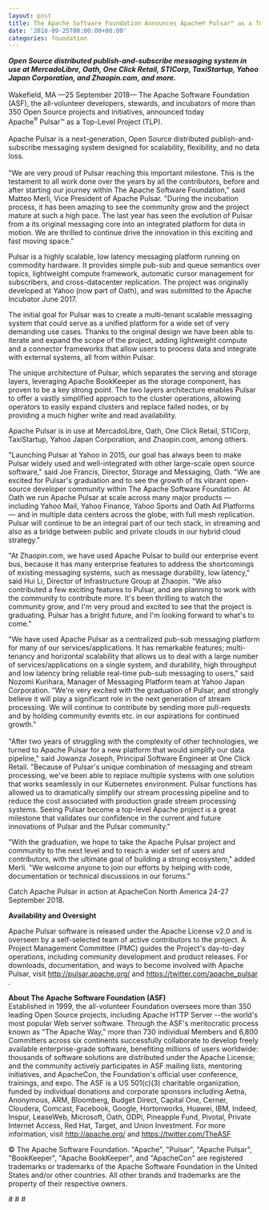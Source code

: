 ```yaml
---
layout: post
title: The Apache Software Foundation Announces Apache® Pulsar™ as a Top-Level Project
date: '2018-09-25T00:00:00+00:00'
categories: foundation
---
```

<div><em><strong>Open Source distributed publish-and-subscribe messaging system in use at MercadoLibre, Oath, One Click Retail, STICorp, TaxiStartup, Yahoo Japan Corporation, and Zhaopin.com,&nbsp;and more.</strong></em></div> 
  <div><br /></div> 
  <div>Wakefield, MA —25 September 2018— The Apache Software Foundation (ASF), the all-volunteer developers, stewards, and incubators of more than 350 Open Source projects and initiatives, announced today Apache<sup>®</sup>&nbsp;Pulsar™&nbsp;as a Top-Level Project (TLP).</div> 
  <div><br /></div> 
  <div>Apache Pulsar is a next-generation, Open Source distributed publish-and-subscribe messaging system designed for scalability, flexibility, and no data loss.</div> 
  <div><br /></div> 
  <div>&quot;We are very proud of Pulsar reaching this important milestone. This is the testament to all work done over the years by all the contributors, before and after starting our journey within The Apache Software Foundation,&quot; said Matteo Merli, Vice President of Apache Pulsar. &quot;During the incubation process, it has been amazing to see the community grow and the project mature at such a high pace. The last year has seen the evolution of Pulsar from a its original messaging core into an integrated platform for data in motion. We are thrilled to continue drive the innovation in this exciting and fast moving space.&quot;</div> 
  <div> 
    <p>Pulsar is a highly scalable, low latency messaging platform running on commodity hardware. It provides simple pub-sub and queue semantics over topics, lightweight compute framework, automatic cursor management for subscribers, and cross-datacenter replication. The project was originally developed at Yahoo (now part of Oath), and was submitted to the Apache Incubator June 2017.&nbsp;</p> 
  </div> 
  <div> </div> 
  <div>The initial goal for Pulsar was to create a multi-tenant scalable messaging system that could serve as a unified platform for a wide set of very demanding use cases. Thanks to the original design we have been able to iterate and expand the scope of the project, adding lightweight compute and a connector frameworks that allow users to process data and integrate with external systems, all from within Pulsar.&nbsp;</div> 
  <div> 
    <p>The unique architecture of Pulsar, which separates the serving and storage layers, leveraging Apache BookKeeper as the storage component, has proven to be a key strong point. The two layers architecture enables Pulsar to offer a vastly simplified approach to the cluster operations, allowing operators to easily expand clusters and replace failed nodes, or by providing a much higher write and read availability.&nbsp;</p> 
  </div> 
  <div> 
    <p>Apache Pulsar is in use at MercadoLibre, Oath, One Click Retail, STICorp, TaxiStartup, Yahoo Japan Corporation, and Zhaopin.com, among others.</p> 
  </div> 
  <div> </div> 
  <div> 
    <p>&quot;Launching Pulsar at Yahoo in 2015, our goal has always been to make Pulsar widely used and well-integrated with other large-scale open source software,&quot; said Joe Francis, Director, Storage and Messaging, Oath. &quot;We are excited for Pulsar's graduation and to see the growth of its vibrant open-source developer community within The Apache Software Foundation. At Oath we run Apache Pulsar at scale across many major products — including Yahoo Mail, Yahoo Finance, Yahoo Sports and Oath Ad Platforms — and in multiple data centers across the globe, with full mesh replication. Pulsar will continue to be an integral part of our tech stack, in streaming and also as a bridge between public and private clouds in our hybrid cloud strategy.&quot;</p> 
    <p>&quot;At Zhaopin.com, we have used Apache Pulsar to build our enterprise event bus, because it has many enterprise features to address the shortcomings of existing messaging systems, such as message durability, low latency,&quot; said Hui Li, Director of Infrastructure Group at Zhaopin. &quot;We also contributed a few exciting features to Pulsar, and are planning to work with the community to contribute more. It's been thrilling to watch the community grow, and I'm very proud and excited to see that the project is graduating. Pulsar has a bright future, and I'm looking forward to what's to come.&quot;</p> 
  </div> 
  <div>&quot;We have used Apache Pulsar as a centralized pub-sub messaging platform for many of our services/applications. It has remarkable features; multi-tenancy and horizontal scalability that allows us to deal with a large number of services/applications on a single system, and durability, high throughput and low latency bring reliable real-time pub-sub messaging to users,&quot; said Nozomi Kurihara, Manager of Messaging Platform team at Yahoo Japan Corporation. &quot;We're very excited with the graduation of Pulsar, and strongly believe it will play a significant role in the next generation of stream processing. We will continue to contribute by sending more pull-requests and by holding community events etc. in our aspirations for continued growth.&quot;</div> 
  <div><br /></div> 
  <div>&quot;After two years of struggling with the complexity of other technologies, we turned to Apache Pulsar for a new platform that would simplify our data pipeline,&quot; said Jowanza Joseph, Principal Software Engineer at One Click Retail. &quot;Because of Pulsar's unique combination of messaging and stream processing, we've been able to replace multiple systems with one solution that works seamlessly in our Kubernetes environment. Pulsar functions has allowed us to dramatically simplify our stream processing pipeline and to reduce the cost associated with production grade stream processing systems. Seeing Pulsar become a top-level Apache project is a great milestone that validates our confidence in the current and future innovations of Pulsar and the Pulsar community.&quot;</div> 
  <div> 
    <p>&quot;With the graduation, we hope to take the Apache Pulsar project and community to the next level and to reach a wider set of users and contributors, with the ultimate goal of building a strong ecosystem,&quot; added Merli. &quot;We welcome anyone to join our efforts by helping with code, documentation or technical discussions in our forums.&quot;</p> 
    <p>Catch Apache Pulsar in action at ApacheCon North America 24-27 September 2018.</p> 
  </div> 
  <div><strong>Availability and Oversight</strong></div> 
  <div> 
    <p>Apache Pulsar software is released under the Apache License v2.0 and is overseen by a self-selected team of active contributors to the project. A Project Management Committee (PMC) guides the Project's day-to-day operations, including community development and product releases. For downloads, documentation, and ways to become involved with Apache Pulsar, visit <a href="http://pulsar.apache.org/">http://pulsar.apache.org/</a> and <a href="https://twitter.com/apache_pulsar">https://twitter.com/apache_pulsar</a> .</p> 
    <p><strong>About The Apache Software Foundation (ASF)<br /></strong>Established in 1999, the all-volunteer Foundation oversees more than 350 leading Open Source projects, including Apache HTTP Server --the world's most popular Web server software. Through the ASF's meritocratic process known as &quot;The Apache Way,&quot; more than 730 individual Members and 6,800 Committers across six continents successfully collaborate to develop freely available enterprise-grade software, benefiting millions of users worldwide: thousands of software solutions are distributed under the Apache License; and the community actively participates in ASF mailing lists, mentoring initiatives, and ApacheCon, the Foundation's official user conference, trainings, and expo. The ASF is a US 501(c)(3) charitable organization, funded by individual donations and corporate sponsors including Aetna, Anonymous, ARM, Bloomberg, Budget Direct, Capital One, Cerner, Cloudera, Comcast, Facebook, Google, Hortonworks, Huawei, IBM, Indeed, Inspur, LeaseWeb, Microsoft, Oath, ODPi, Pineapple Fund, Pivotal, Private Internet Access, Red Hat, Target, and Union Investment. For more information, visit <a href="http://apache.org/%20">http://apache.org/</a> and <a href="https://twitter.com/TheASF">https://twitter.com/TheASF</a></p> 
  </div> 
  <div> 
    <p>© The Apache Software Foundation. &quot;Apache&quot;, &quot;Pulsar&quot;, &quot;Apache Pulsar&quot;, &quot;BookKeeper&quot;, &quot;Apache BookKeeper&quot;, and &quot;ApacheCon&quot; are registered trademarks or trademarks of the Apache Software Foundation in the United States and/or other countries. All other brands and trademarks are the property of their respective owners.</p> 
    <p># # #</p> 
  </div>
